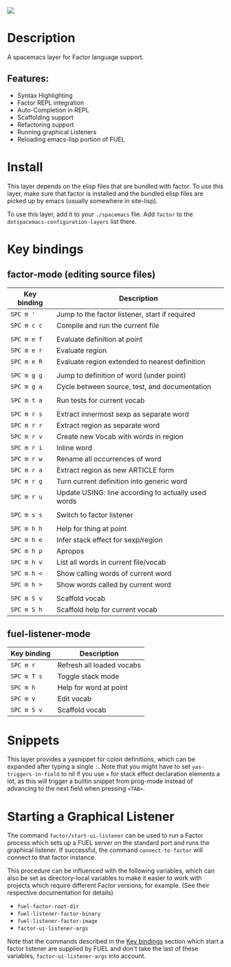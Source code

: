 ![](img/logo.png)

Description
===========

A spacemacs layer for Factor language support.

Features:
---------

-   Syntax Highlighting
-   Factor REPL integration
-   Auto-Completion in REPL
-   Scaffolding support
-   Refactoring support
-   Running graphical Listeners
-   Reloading emacs-lisp portion of FUEL

Install
=======

This layer depends on the elisp files that are bundled with factor. To
use this layer, make sure that factor is installed and the bundled elisp
files are picked up by emacs (usually somewhere in site-lisp).

To use this layer, add it to your `./spacemacs` file. Add `factor` to
the `dotspacemacs-configuration-layers` list there.

Key bindings
============

factor-mode (editing source files)
----------------------------------

| Key binding | Description                                         |
|-------------|-----------------------------------------------------|
| `SPC m '`   | Jump to the factor listener, start if required      |
| `SPC m c c` | Compile and run the current file                    |
|             |                                                     |
| `SPC m e f` | Evaluate definition at point                        |
| `SPC m e r` | Evaluate region                                     |
| `SPC m e R` | Evaluate region extended to nearest definition      |
|             |                                                     |
| `SPC m g g` | Jump to definition of word (under point)            |
| `SPC m g a` | Cycle between source, test, and documentation       |
|             |                                                     |
| `SPC m t a` | Run tests for current vocab                         |
|             |                                                     |
| `SPC m r s` | Extract innermost sexp as separate word             |
| `SPC m r r` | Extract region as separate word                     |
| `SPC m r v` | Create new Vocab with words in region               |
| `SPC m r i` | Inline word                                         |
| `SPC m r w` | Rename all occurrences of word                      |
| `SPC m r a` | Extract region as new ARTICLE form                  |
| `SPC m r g` | Turn current definition into generic word           |
| `SPC m r u` | Update USING: line according to actually used words |
|             |                                                     |
| `SPC m s s` | Switch to factor listener                           |
|             |                                                     |
| `SPC m h h` | Help for thing at point                             |
| `SPC m h e` | Infer stack effect for sexp/region                  |
| `SPC m h p` | Apropos                                             |
| `SPC m h v` | List all words in current file/vocab                |
| `SPC m h <` | Show calling words of current word                  |
| `SPC m h >` | Show words called by current word                   |
|             |                                                     |
| `SPC m S v` | Scaffold vocab                                      |
| `SPC m S h` | Scaffold help for current vocab                     |

fuel-listener-mode
------------------

| Key binding | Description               |
|-------------|---------------------------|
| `SPC m r`   | Refresh all loaded vocabs |
| `SPC m T s` | Toggle stack mode         |
| `SPC m h`   | Help for word at point    |
| `SPC m v`   | Edit vocab                |
| `SPC m S v` | Scaffold vocab            |

Snippets
========

This layer provides a yasnippet for colon definitions, which can be
expanded after typing a single `:`. Note that you might have to set
`yas-triggers-in-field` to nil if you use `x` for stack effect
declaration elements a lot, as this will trigger a builtin snippet from
prog-mode instead of advancing to the next field when pressing `<TAB>`.

Starting a Graphical Listener
=============================

The command `factor/start-ui-listener` can be used to run a Factor
process which sets up a FUEL server on the standard port and runs the
graphical listener. If successful, the command `connect-to-factor` will
connect to that factor instance.

This procedure can be influenced with the following variables, which can
also be set as directory-local variables to make it easier to work with
projects which require different Factor versions, for example. (See
their respective documentation for details)

-   `fuel-factor-root-dir`
-   `fuel-listener-factor-binary`
-   `fuel-listener-factor-image`
-   `factor-ui-listener-args`

Note that the commands described in the [Key bindings](#key-bindings)
section which start a factor listener are supplied by FUEL and don't
take the last of these variables, `factor-ui-listener-args` into
account.
